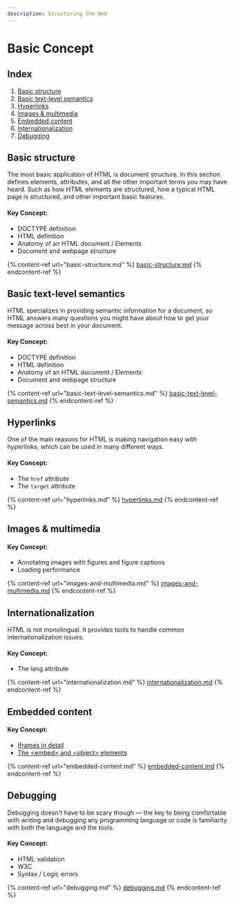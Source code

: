 ```yaml
---
description: Structuring the Web
---
```


# Basic Concept

## Index

1. [Basic structure](./#basic-structure)
2. [Basic text-level semantics](./#basic-text-level-semantics)
3. [Hyperlinks](./#hyperlinks)[ ](./#html-text-fundamentals-advanced-text-formatting)
4. [Images & multimedia](./#images-and-multimedia)
5. [Embedded content](./#embedded-content)
6. [Internationalization](./#internationalization)
7. [Debugging](./#debugging)

## Basic structure

The most basic application of HTML is document structure. In this section defines elements, attributes, and all the other important terms you may have heard. Such as how HTML elements are structured, how a typical HTML page is structured, and other important basic features.

#### Key Concept:

* DOCTYPE definition
* HTML definition
* Anatomy of an HTML document / Elements
* Document and webpage structure

{% content-ref url="basic-structure.md" %}
[basic-structure.md](basic-structure.md)
{% endcontent-ref %}

## Basic text-level semantics

HTML specializes in providing semantic information for a document, so HTML answers many questions you might have about how to get your message across best in your document.

#### Key Concept:

* DOCTYPE definition
* HTML definition
* Anatomy of an HTML document / Elements
* Document and webpage structure

{% content-ref url="basic-text-level-semantics.md" %}
[basic-text-level-semantics.md](basic-text-level-semantics.md)
{% endcontent-ref %}

## Hyperlinks

One of the main reasons for HTML is making navigation easy with hyperlinks, which can be used in many different ways.

#### Key Concept:

* The `href` attribute
* The `target` attribute

{% content-ref url="hyperlinks.md" %}
[hyperlinks.md](hyperlinks.md)
{% endcontent-ref %}

## Images & multimedia

#### Key Concept:

* Annotating images with figures and figure captions
* Loading performance

{% content-ref url="images-and-multimedia.md" %}
[images-and-multimedia.md](images-and-multimedia.md)
{% endcontent-ref %}

## Internationalization

HTML is not monolingual. It provides tools to handle common internationalization issues.

#### Key Concept:

* The lang attribute

{% content-ref url="internationalization.md" %}
[internationalization.md](internationalization.md)
{% endcontent-ref %}

## Embedded content

#### Key Concept:

* [Iframes in detail](https://developer.mozilla.org/en-US/docs/Learn/HTML/Multimedia_and_embedding/Other_embedding_technologies#Iframes_in_detail)
* [The \<embed> and \<object> elements](https://developer.mozilla.org/en-US/docs/Learn/HTML/Multimedia_and_embedding/Other_embedding_technologies#The_%3Cembed%3E_and_%3Cobject%3E_elements)

{% content-ref url="embedded-content.md" %}
[embedded-content.md](embedded-content.md)
{% endcontent-ref %}

## Debugging

Debugging doesn't have to be scary though — the key to being comfortable with writing and debugging any programming language or code is familiarity with both the language and the tools.

#### Key Concept:

* HTML validation
* W3C
* Syntax / Logic errors

{% content-ref url="debugging.md" %}
[debugging.md](debugging.md)
{% endcontent-ref %}
